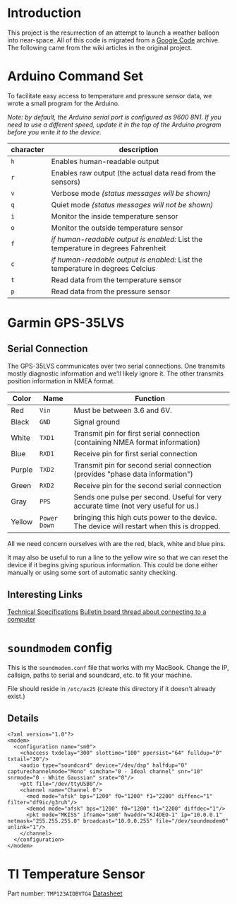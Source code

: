﻿# Introduction

This project is the resurrection of an attempt to launch a weather balloon into near-space. All of this code is migrated from a [Google Code](http://code.google.com/p/theraccoonproject) archive. The following came from the wiki articles in the original project.

# Arduino Command Set 
To facilitate easy access to temperature and pressure sensor data, we wrote a small program for the Arduino. 

_Note: by default, the Arduino serial port is configured as 9600 8N1. If you need to use a different speed, update it in the top of the Arduino program before you write it to the device._

|character|description  |
|--|--|
| `h` | Enables human-readable output |
| `r` | Enables raw output (the actual data read from the sensors)|
| `v` | Verbose mode _(status messages will be shown)_ |
| `q` | Quiet mode _(status messages will not be shown)_ |
| `i` | Monitor the inside temperature sensor |
| `o` | Monitor the outside temperature sensor |
| `f` | _if human-readable output is enabled:_ List the temperature in degrees Fahrenheit |
| `c` | _if human-readable output is enabled:_ List the temperature in degrees Celcius |
| `t` | Read data from the temperature sensor |
| `p` | Read data from the pressure sensor |

# Garmin GPS-35LVS

## Serial Connection 
The GPS-35LVS communicates over two serial connections. One transmits mostly diagnostic information and we'll likely ignore it. The other transmits position information in NMEA format.

|Color|Name|Function|
|--|--|--|
|Red|`Vin`| Must be between 3.6 and 6V.|
  |Black|`GND`| Signal ground|
  |White|`TXD1` |Transmit pin for first serial connection (containing NMEA format information)|
|Blue|`RXD1` |Receive pin for first serial connection|
 |Purple|`TXD2` |Transmit pin for second serial connection (provides "phase data information")|
|Green|`RXD2` |Receive pin for the second serial connection|
|Gray|`PPS` |Sends one pulse per second. Useful for very accurate time (not very useful for us.)|
|Yellow|`Power Down` |bringing this high cuts power to the device. The device will restart when this is dropped.|

All we need concern ourselves with are the red, black, white and blue pins.

It may also be useful to run a line to the yellow wire so that we can reset the device if it begins giving spurious information. This could be done either manually or using some sort of automatic sanity checking.

## Interesting Links 

[Technical Specifications](http://www.sintrade.ch/bilder/spec35.pdf)
[Bulletin board thread about connecting to a computer](http://forums.gpscity.com/showthread.php?t=2348) 

# `soundmodem`  config

This is the `soundmodem.conf` file that works with my MacBook. Change the IP, callsign, paths to serial and soundcard, etc. to fit your machine.

File should reside in `/etc/ax25` (create this directory if it doesn't already exist.)

## Details 

```
<?xml version="1.0"?>
<modem>
  <configuration name="sm0">
    <chaccess txdelay="300" slottime="100" ppersist="64" fulldup="0" txtail="30"/>
    <audio type="soundcard" device="/dev/dsp" halfdup="0" capturechannelmode="Mono" simchan="0 - Ideal channel" snr="10" snrmode="0 - White Gaussian" srate="0"/>
    <ptt file="/dev/ttyUSB0"/>
    <channel name="Channel 0">
      <mod mode="afsk" bps="1200" f0="1200" f1="2200" diffenc="1" filter="df9ic/g3ruh"/>
      <demod mode="afsk" bps="1200" f0="1200" f1="2200" diffdec="1"/>
      <pkt mode="MKISS" ifname="sm0" hwaddr="KJ4DEO-1" ip="10.0.0.1" netmask="255.255.255.0" broadcast="10.0.0.255" file="/dev/soundmodem0" unlink="1"/>
    </channel>
  </configuration>
</modem>
```
# TI Temperature Sensor 
Part number: `TMP123AIDBVTG4`
[Datasheet](http://focus.ti.com/lit/ds/symlink/tmp123.pdf)
